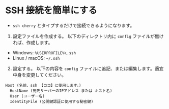 # SSH 接続を簡単にする
* `ssh cherry` とタイプするだけで接続できるようになります。

1. 設定ファイルを作成する。
以下のディレクトリ内に `config` ファイルが無ければ、作成します。
* Windows: `%USERPROFILE%\.ssh`
* Linux / macOS: `~/.ssh`

2. 設定する。
以下の内容を `config` ファイルに追記、または編集します。適宜中身を変更してください。
```
Host (名前、ssh 【ココ】に使用します。)
  HostName (宛先サーバーのIPアドレス または ホスト名)
  User (ユーザー名)
  IdentityFile (公開鍵認証に使用する秘密鍵)
```
